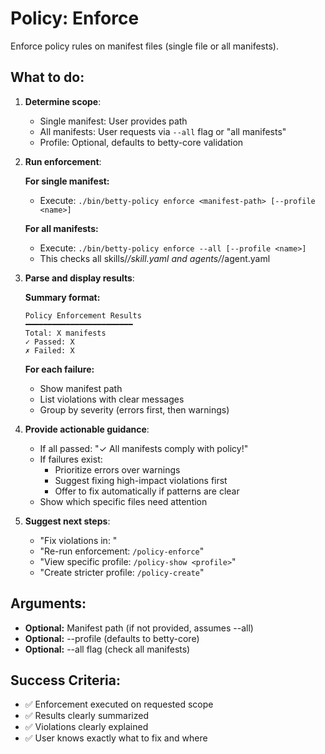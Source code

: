 # Policy: Enforce

Enforce policy rules on manifest files (single file or all manifests).

## What to do:

1. **Determine scope**:
   - Single manifest: User provides path
   - All manifests: User requests via `--all` flag or "all manifests"
   - Profile: Optional, defaults to betty-core validation

2. **Run enforcement**:

   **For single manifest:**
   - Execute: `./bin/betty-policy enforce <manifest-path> [--profile <name>]`

   **For all manifests:**
   - Execute: `./bin/betty-policy enforce --all [--profile <name>]`
   - This checks all skills/*/skill.yaml and agents/*/agent.yaml

3. **Parse and display results**:

   **Summary format:**
   ```
   Policy Enforcement Results
   ━━━━━━━━━━━━━━━━━━━━━━━━
   Total: X manifests
   ✓ Passed: X
   ✗ Failed: X
   ```

   **For each failure:**
   - Show manifest path
   - List violations with clear messages
   - Group by severity (errors first, then warnings)

4. **Provide actionable guidance**:
   - If all passed: "✓ All manifests comply with policy!"
   - If failures exist:
     - Prioritize errors over warnings
     - Suggest fixing high-impact violations first
     - Offer to fix automatically if patterns are clear
   - Show which specific files need attention

5. **Suggest next steps**:
   - "Fix violations in: <file-paths>"
   - "Re-run enforcement: `/policy-enforce`"
   - "View specific profile: `/policy-show <profile>`"
   - "Create stricter profile: `/policy-create`"

## Arguments:

- **Optional:** Manifest path (if not provided, assumes --all)
- **Optional:** --profile <name> (defaults to betty-core)
- **Optional:** --all flag (check all manifests)

## Success Criteria:

- ✅ Enforcement executed on requested scope
- ✅ Results clearly summarized
- ✅ Violations clearly explained
- ✅ User knows exactly what to fix and where
